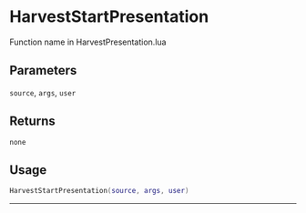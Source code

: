 # HarvestStartPresentation
Function name in HarvestPresentation.lua
## Parameters
`source`, `args`, `user`
## Returns
`none`
## Usage
```lua
HarvestStartPresentation(source, args, user)
```
---
